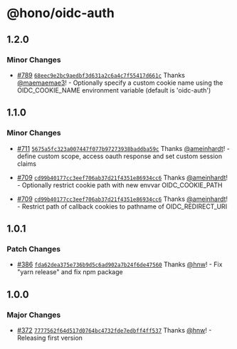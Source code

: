 # @hono/oidc-auth

## 1.2.0

### Minor Changes

- [#789](https://github.com/honojs/middleware/pull/789) [`68eec9e2bc9aedbf3d631a2c6a4c7f55417d661c`](https://github.com/honojs/middleware/commit/68eec9e2bc9aedbf3d631a2c6a4c7f55417d661c) Thanks [@maemaemae3](https://github.com/maemaemae3)! - Optionally specify a custom cookie name using the OIDC_COOKIE_NAME environment variable (default is 'oidc-auth')

## 1.1.0

### Minor Changes

- [#711](https://github.com/honojs/middleware/pull/711) [`5675a5fc323a007447f077b97273938baddba59c`](https://github.com/honojs/middleware/commit/5675a5fc323a007447f077b97273938baddba59c) Thanks [@ameinhardt](https://github.com/ameinhardt)! - define custom scope, access oauth response and set custom session claims

- [#709](https://github.com/honojs/middleware/pull/709) [`cd99b40177cc3eef706ab37d21f4351e86934cc6`](https://github.com/honojs/middleware/commit/cd99b40177cc3eef706ab37d21f4351e86934cc6) Thanks [@ameinhardt](https://github.com/ameinhardt)! - Optionally restrict cookie path with new envvar OIDC_COOKIE_PATH

- [#709](https://github.com/honojs/middleware/pull/709) [`cd99b40177cc3eef706ab37d21f4351e86934cc6`](https://github.com/honojs/middleware/commit/cd99b40177cc3eef706ab37d21f4351e86934cc6) Thanks [@ameinhardt](https://github.com/ameinhardt)! - Restrict path of callback cookies to pathname of OIDC_REDIRECT_URI

## 1.0.1

### Patch Changes

- [#386](https://github.com/honojs/middleware/pull/386) [`fda62dea375e736b9d5c6ad902a7b24f6de47560`](https://github.com/honojs/middleware/commit/fda62dea375e736b9d5c6ad902a7b24f6de47560) Thanks [@hnw](https://github.com/hnw)! - Fix "yarn release" and fix npm package

## 1.0.0

### Major Changes

- [#372](https://github.com/honojs/middleware/pull/372) [`7777562f64d517d0764bc4732fde7edbff4ff537`](https://github.com/honojs/middleware/commit/7777562f64d517d0764bc4732fde7edbff4ff537) Thanks [@hnw](https://github.com/hnw)! - Releasing first version
